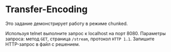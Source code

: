 # Transfer-Encoding

Это задание демонстрирует работу в режиме chunked.

Используя telnet выполните запрос к localhost на порт 8080. Параметры запроса: метод `GET`, страница `/stream`, протокол `HTTP 1.1`. Запишите HTTP-запрос в файл с решением.